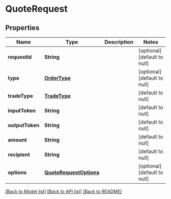 # QuoteRequest
## Properties

| Name | Type | Description | Notes |
|------------ | ------------- | ------------- | -------------|
| **requestId** | **String** |  | [optional] [default to null] |
| **type** | [**OrderType**](OrderType.md) |  | [optional] [default to null] |
| **tradeType** | [**TradeType**](TradeType.md) |  | [default to null] |
| **inputToken** | **String** |  | [default to null] |
| **outputToken** | **String** |  | [default to null] |
| **amount** | **String** |  | [default to null] |
| **recipient** | **String** |  | [default to null] |
| **options** | [**QuoteRequestOptions**](QuoteRequestOptions.md) |  | [optional] [default to null] |

[[Back to Model list]](../README.md#documentation-for-models) [[Back to API list]](../README.md#documentation-for-api-endpoints) [[Back to README]](../README.md)

